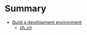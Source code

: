 # Summary

- [Build a development environment](bade/Build-a-development-environment.md)
  - [zh_cn](zh_cn/bade/Build-a-development-environment.md)